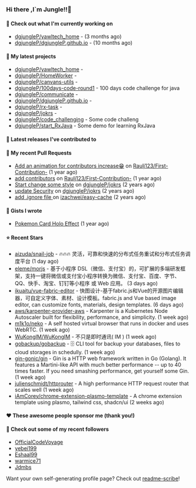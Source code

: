 ### Hi there ,I`m Jungle!!👋

#### 👷 Check out what I'm currently working on

- [dgjungleP/yawltech_home](https://github.com/dgjungleP/yawltech_home) -  (3 months ago)
- [dgjungleP/dgjungleP.github.io](https://github.com/dgjungleP/dgjungleP.github.io) -  (10 months ago)

#### 🌱 My latest projects

- [dgjungleP/yawltech_home](https://github.com/dgjungleP/yawltech_home) - 
- [dgjungleP/HomeWorker](https://github.com/dgjungleP/HomeWorker) - 
- [dgjungleP/canvans-utils](https://github.com/dgjungleP/canvans-utils) - 
- [dgjungleP/100days-code-round1](https://github.com/dgjungleP/100days-code-round1) - 100 days code challenge for java
- [dgjungleP/communicate](https://github.com/dgjungleP/communicate) - 
- [dgjungleP/dgjungleP.github.io](https://github.com/dgjungleP/dgjungleP.github.io) - 
- [dgjungleP/rx-task](https://github.com/dgjungleP/rx-task) - 
- [dgjungleP/jokrs](https://github.com/dgjungleP/jokrs) - 
- [dgjungleP/code_challenging](https://github.com/dgjungleP/code_challenging) - Some code challeng
- [dgjungleP/start_RxJava](https://github.com/dgjungleP/start_RxJava) - Some demo for learning RxJava

#### 🔭 Latest releases I've contributed to


#### 🔨 My recent Pull Requests

- [Add  an animation for contributors increase😁](https://github.com/Raulj123/First-Contribution-/pull/4) on [Raulj123/First-Contribution-](https://github.com/Raulj123/First-Contribution-) (1 year ago)
- [add contributors](https://github.com/Raulj123/First-Contribution-/pull/3) on [Raulj123/First-Contribution-](https://github.com/Raulj123/First-Contribution-) (1 year ago)
- [Start change some style](https://github.com/dgjungleP/jokrs/pull/2) on [dgjungleP/jokrs](https://github.com/dgjungleP/jokrs) (2 years ago)
- [update Security](https://github.com/dgjungleP/jokrs/pull/1) on [dgjungleP/jokrs](https://github.com/dgjungleP/jokrs) (2 years ago)
- [add .ignore file ](https://github.com/izachwei/easy-cache/pull/2) on [izachwei/easy-cache](https://github.com/izachwei/easy-cache) (2 years ago)


#### 📓 Gists I wrote

- [Pokemon Card Holo Effect](https://gist.github.com/5870cd3bb091268b3485debc5f3cec36) (1 year ago)

#### ⭐ Recent Stars

- [aizuda/snail-job](https://github.com/aizuda/snail-job) - 🔥🔥🔥 灵活，可靠和快速的分布式任务重试和分布式任务调度平台 (1 day ago)
- [eleme/morjs](https://github.com/eleme/morjs) - 基于小程序 DSL（微信、支付宝）的，可扩展的多端研发框架，支持一键将微信或支付宝小程序转换为微信、支付宝、百度、字节、QQ、快手、淘宝、钉钉等小程序 或 Web 应用。 (3 days ago)
- [ikuaitu/vue-fabric-editor](https://github.com/ikuaitu/vue-fabric-editor) - 快图设计-基于fabric.js和Vue的开源图片编辑器，可自定义字体、素材、设计模板。fabric.js and Vue based image editor, can customize fonts, materials, design templates. (6 days ago)
- [aws/karpenter-provider-aws](https://github.com/aws/karpenter-provider-aws) - Karpenter is a Kubernetes Node Autoscaler built for flexibility, performance, and simplicity. (1 week ago)
- [m1k1o/neko](https://github.com/m1k1o/neko) - A self hosted virtual browser that runs in docker and uses WebRTC. (1 week ago)
- [WuKongIM/WuKongIM](https://github.com/WuKongIM/WuKongIM) - 不只是即时通讯( IM ) (1 week ago)
- [gobackup/gobackup](https://github.com/gobackup/gobackup) - 🗄 CLI tool for backup your databases, files to cloud storages in schedully. (1 week ago)
- [gin-gonic/gin](https://github.com/gin-gonic/gin) - Gin is a HTTP web framework written in Go (Golang). It features a Martini-like API with much better performance -- up to 40 times faster. If you need smashing performance, get yourself some Gin. (1 week ago)
- [julienschmidt/httprouter](https://github.com/julienschmidt/httprouter) - A high performance HTTP request router that scales well (1 week ago)
- [iAmCorey/chrome-extension-plasmo-template](https://github.com/iAmCorey/chrome-extension-plasmo-template) - A chrome extension template using plasmo, tailwind css, shadcn/ui (2 weeks ago)

#### ❤️ These awesome people sponsor me (thank you!)


#### 👯 Check out some of my recent followers

- [OfficialCodeVoyage](https://github.com/OfficialCodeVoyage)
- [yebei199](https://github.com/yebei199)
- [Eshaal99](https://github.com/Eshaal99)
- [warmice71](https://github.com/warmice71)
- [Jdmbs](https://github.com/Jdmbs)

Want your own self-generating profile page? Check out [readme-scribe](https://github.com/muesli/readme-scribe)!
